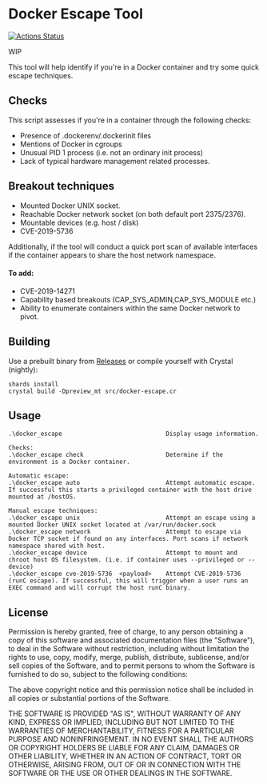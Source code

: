 # Docker Escape Tool

[![Actions Status](https://github.com/PercussiveElbow/docker-escape-tool/workflows/Main/badge.svg)](https://github.com/PercussiveElbow/docker-escape-tool/actions)

WIP

This tool will help identify if you're in a Docker container and try some quick escape techniques. 

## Checks
This script assesses if you're in a container through the following checks:
* Presence of .dockerenv/.dockerinit files
* Mentions of Docker in cgroups
* Unusual PID 1 process (i.e. not an ordinary init process)
* Lack of typical hardware management related processes.

## Breakout techniques

* Mounted Docker UNIX socket.
* Reachable Docker network socket (on both default port 2375/2376).
* Mountable devices (e.g. host / disk)
* CVE-2019-5736

Additionally, if the tool will conduct a quick port scan of available interfaces if the container appears to share the host network namespace.

#### To add:
* CVE-2019-14271 
* Capability based breakouts (CAP_SYS_ADMIN,CAP_SYS_MODULE etc.)
* Ability to enumerate containers within the same Docker network to pivot.

## Building

Use a prebuilt binary from [Releases]("https://github.com/PercussiveElbow/docker-escape-tool/releases") or compile yourself with Crystal (nightly):

```
shards install
crystal build -Dpreview_mt src/docker-escape.cr
```

## Usage

```
.\docker_escape                             Display usage information.

Checks:
.\docker_escape check                       Determine if the environment is a Docker container.

Automatic escape:
.\docker_escape auto                        Attempt automatic escape. If successful this starts a privileged container with the host drive mounted at /hostOS.

Manual escape techniques:
.\docker_escape unix                        Attempt an escape using a mounted Docker UNIX socket located at /var/run/docker.sock
.\docker_escape network                     Attempt to escape via Docker TCP socket if found on any interfaces. Port scans if network namespace shared with host.
.\docker_escape device                      Attempt to mount and chroot host OS filesystem. (i.e. if container uses --privileged or --device)
.\docker_escape cve-2019-5736  <payload>    Attempt CVE-2019-5736 (runC escape). If successful, this will trigger when a user runs an EXEC command and will corrupt the host runC binary.
```

## License
Permission is hereby granted, free of charge, to any person obtaining a copy of this software and associated documentation files (the "Software"), to deal in the Software without restriction, including without limitation the rights to use, copy, modify, merge, publish, distribute, sublicense, and/or sell copies of the Software, and to permit persons to whom the Software is furnished to do so, subject to the following conditions:

The above copyright notice and this permission notice shall be included in all copies or substantial portions of the Software.

THE SOFTWARE IS PROVIDED "AS IS", WITHOUT WARRANTY OF ANY KIND, EXPRESS OR IMPLIED, INCLUDING BUT NOT LIMITED TO THE WARRANTIES OF MERCHANTABILITY, FITNESS FOR A PARTICULAR PURPOSE AND NONINFRINGEMENT. IN NO EVENT SHALL THE AUTHORS OR COPYRIGHT HOLDERS BE LIABLE FOR ANY CLAIM, DAMAGES OR OTHER LIABILITY, WHETHER IN AN ACTION OF CONTRACT, TORT OR OTHERWISE, ARISING FROM, OUT OF OR IN CONNECTION WITH THE SOFTWARE OR THE USE OR OTHER DEALINGS IN THE SOFTWARE.
